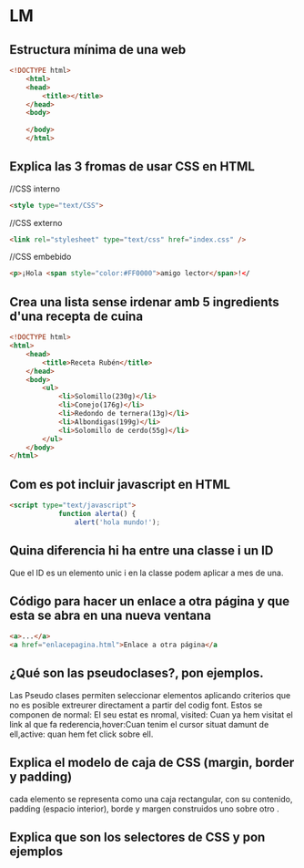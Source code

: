 # LM
## Estructura mínima de una web  
```html
<!DOCTYPE html>
	<html>
	<head>
		<title></title>
	</head>
	<body>
  
	</body>
	</html>
```
  ## Explica las 3 fromas de usar CSS en  HTML  
  
//CSS interno
```html
<style type="text/CSS">
```
//CSS externo
```html
<link rel="stylesheet" type="text/css" href="index.css" />
```
//CSS embebido
```html
<p>¡Hola <span style="color:#FF0000">amigo lector</span>!</
```
## Crea una lista sense irdenar amb 5 ingredients d'una recepta de cuina  
```html
<!DOCTYPE html>
<html>
	<head>
		<title>Receta Rubén</title>
	</head>
	<body>
		<ul>
			<li>Solomillo(230g)</li>
			<li>Conejo(176g)</li>
			<li>Redondo de ternera(13g)</li>
			<li>Albondigas(199g)</li>
			<li>Solomillo de cerdo(55g)</li>
		</ul>
	</body>
</html>
```
## Com es pot incluir javascript en HTML  
```html
<script type="text/javascript">
            function alerta() {
                alert('hola mundo!');
```
## Quina diferencia hi ha entre una classe i un ID  

Que el ID es un elemento unic  i en la classe podem aplicar a mes de una.

## Código para hacer un enlace a otra página y que esta se abra en una nueva ventana  
```html
<a>...</a>
<a href="enlacepagina.html">Enlace a otra página</a
```
## ¿Qué son las pseudoclases?, pon ejemplos.  

Las Pseudo clases permiten seleccionar  elementos aplicando criterios que no  es posible extreurer directament a partir del codig font.
Estos se componen de  normal: El seu estat es nromal, visited: Cuan ya hem visitat el link al que fa rederencia,hover:Cuan tenim el cursor situat damunt de ell,active: quan hem fet click sobre ell.

## Explica el modelo de caja de CSS (margin, border y padding)  

cada elemento se representa como una caja rectangular, con su contenido, padding (espacio interior), borde y margen construidos uno sobre otro .

## Explica que son los selectores de CSS y pon ejemplos  
